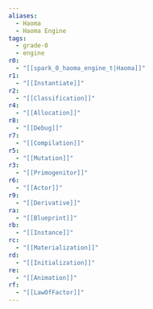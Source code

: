 ```yaml
---
aliases:
  - Haoma
  - Haoma Engine
tags:
  - grade-0
  - engine
r0:
  - "[[spark_0_haoma_engine_t|Haoma]]"
r1:
  - "[[Instantiate]]"
r2:
  - "[[Classification]]"
r4:
  - "[[Allocation]]"
r8:
  - "[[Debug]]"
r7:
  - "[[Compilation]]"
r5:
  - "[[Mutation]]"
r3:
  - "[[Primogenitor]]"
r6:
  - "[[Actor]]"
r9:
  - "[[Derivative]]"
ra:
  - "[[Blueprint]]"
rb:
  - "[[Instance]]"
rc:
  - "[[Materialization]]"
rd:
  - "[[Initialization]]"
re:
  - "[[Animation]]"
rf:
  - "[[LawOfFactor]]"
---
```


